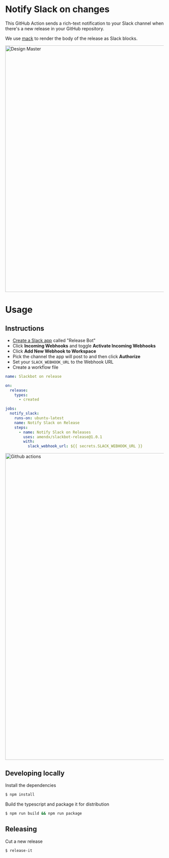 # Notify Slack on changes

This GitHub Action sends a rich-text notification to your Slack channel when there's a new release in your GitHub repository.

We use [mack](https://github.com/tryfabric/mack)  to render the body of the release as Slack blocks.

<img width="782" alt="Design Master" src="https://user-images.githubusercontent.com/30783877/180804836-f2644f6f-ff79-4dd1-b3c9-04f6a56f91c1.png">

# Usage

## Instructions

- [Create a Slack app](https://api.slack.com/apps/new) called "Release Bot"
- Click **Incoming Webhooks** and toggle **Activate Incoming Webhooks**
- Click **Add New Webhook to Workspace**
- Pick the channel the app will post to and then click **Authorize**
- Set your `SLACK_WEBHOOK_URL` to the Webhook URL
- Create a workflow file

```yaml
name: Slackbot on release

on:
  release:
    types:
      - created

jobs:
  notify_slack:
    runs-on: ubuntu-latest
    name: Notify Slack on Release
    steps:
      - name: Notify Slack on Releases
        uses: amendx/slackbot-release@1.0.1
        with:
          slack_webhook_url: ${{ secrets.SLACK_WEBHOOK_URL }}
```

<img width="973" alt="Github actions" src="https://user-images.githubusercontent.com/30783877/180820722-c5d5b438-b02f-4501-8da3-ed3e742563aa.png">

## Developing locally
Install the dependencies

```bash
$ npm install
```
Build the typescript and package it for distribution

```bash
$ npm run build && npm run package
```


## Releasing

Cut a new release

```bash
$ release-it
```
